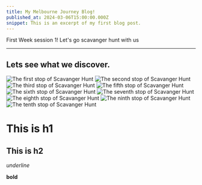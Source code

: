```yaml
---
title: My Melbourne Journey Blog!
published_at: 2024-03-06T15:00:00.000Z
snippet: This is an excerpt of my first blog post.
---
```


First Week session 1!
Let's go scavanger hunt with us

---

## Lets see what we discover.

![The first stop of Scavanger Hunt](/static/w01s1/01.jpg)
![The second stop of Scavanger Hunt](/static/w01s1/02.jpg)
![The third stop of Scavanger Hunt](/static/w01s1/03.jpg)
![The fifth stop of Scavanger Hunt](/static/w01s1/05.jpg)
![The sixth stop of Scavanger Hunt](/static/w01s1/06.jpg)
![The seventh stop of Scavanger Hunt](/static/w01s1/07.jpg)
![The eighth stop of Scavanger Hunt](/static/w01s1/08.jpg)
![The ninth stop of Scavanger Hunt](/static/w01s1/09.jpg)
![The tenth stop of Scavanger Hunt](/static/w01s1/10.jpg)

# This is h1

## This is h2

_underline_

**bold**
